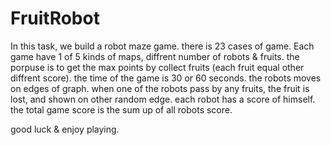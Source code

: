 # FruitRobot
In this task, we build a robot maze game.
there is 23 cases of game.
Each game have 1 of 5 kinds of maps, diffrent number of robots & fruits.
the porpuse is to get the max points by collect fruits (each fruit equal other diffrent score).
the time of the game is 30 or 60 seconds.
the robots moves on edges of graph. when one of the robots pass by any fruits, the fruit is lost, and shown on other random edge.
each robot has a score of himself. 
the total game score is the sum up of all robots score.

good luck & enjoy playing.
